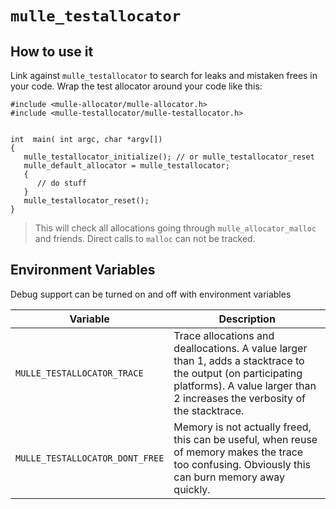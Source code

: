 # `mulle_testallocator`

## How to use it


Link against `mulle_testallocator` to search for leaks and mistaken frees in
your code. Wrap the test allocator around your code like this:

```
#include <mulle-allocator/mulle-allocator.h>
#include <mulle-testallocator/mulle-testallocator.h>


int  main( int argc, char *argv[])
{
   mulle_testallocator_initialize(); // or mulle_testallocator_reset
   mulle_default_allocator = mulle_testallocator;
   {
      // do stuff
   }
   mulle_testallocator_reset();
}
```

> This will check all allocations going through `mulle_allocator_malloc` and
friends. Direct calls to `malloc` can not be tracked.


## Environment Variables

Debug support can be turned on and off with environment variables

Variable                         | Description
-------------------------------- | ------------------------------------
`MULLE_TESTALLOCATOR_TRACE`     | Trace allocations and deallocations. A value larger than 1, adds a stacktrace to the output (on participating platforms). A value larger than 2 increases the verbosity of the stacktrace.
`MULLE_TESTALLOCATOR_DONT_FREE` | Memory is not actually freed, this can be useful, when reuse of memory makes the trace too confusing. Obviously this can burn memory away quickly.

